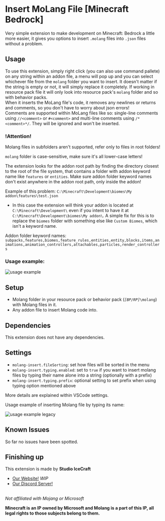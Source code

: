 # Insert MoLang File \[Minecraft Bedrock\]

Very simple extension to make development on Minecraft: Bedrock a little more easier, it gives you options to insert `.molang` files into `.json` files without a problem.

## Usage

To use this extension, simply right click (you can also use command pallete) on any string within an addon file, a menu will pop up and you can select whichever file from the `molang` folder you want to insert. It doesn't matter if the string is empty or not, it will simply replace it completely.
If working in resource pack file it will only look into resource pack's `molang` folder and so with behavior packs.  
When it inserts the MoLang file's code, it removes any newlines or returns and comments, so you don't have to worry about json errors!  
Comments are supported within MoLang files like so: single-line comments using `//<comment>` or `#<comment>` and multi-line comments using `/*<comment>*/`. They will be ignored and won't be inserted.

### !Attention!

Molang files in subfolders aren't supported, refer only to files in root folders!

`molang` folder is case-sensitive, make sure it's all lower-case letters!

The extension looks for the addon root path by finding the directory closest to the root of the file system, that contains a folder with addon keyword name like `features` or `entities`. Make sure addon folder keyword names don't exist anywhere in the addon root path, only inside the addon!

Example of this problem: `C:\Minecraft\Development\biomes\My addon\features\test.json`

- In this case the extension will think your addon is located at `C:\Minecraft\Development\` even if you intent to have it at `C:\Minecraft\Development\biomes\My addon\`. A simple fix for this is to replace the `biomes` folder with something else like `Custom Biomes`, which isn't a keyword name.

Addon folder keyword names: `subpacks,features,biomes,feature_rules,entities,entity,blocks,items,animations,animation_controllers,attachables,particles,render_controllers`

### Usage example:

![usage example](https://raw.githubusercontent.com/PavelDobCZ23/Insert-Molang-File-VSCode-Extension-/main/assets/example_usage.gif)

## Setup

- Molang folder in your resource pack or behavior pack (*`[BP/RP]`*`\molang`) with Molang files in it.
- Any addon file to insert Molang code into.

## Dependencies

This extension does not have any dependencies.

## Settings

- `molang-insert.fileSorting`: set how files will be sorted in the menu
- `molang-insert.typing.enabled`: set to `true` if you want to insert molang files by typing their name alone into a string (optionally with a prefix)
- `molang-insert.typing.prefix`: optional setting to set prefix when using typing option mentioned above

More details are explained within VSCode settings.

Usage example of inserting Molang file by typing its name:

![usage example legacy](https://raw.githubusercontent.com/PavelDobCZ23/Insert-Molang-File-VSCode-Extension-/main/assets/example_usage_legacy.gif)

## Known Issues

So far no issues have been spotted.

## Finishing up

This extension is made by **Studio IceCraft**

- [Our Website!](https://www.icecraftstudio.repl.co) *WIP*
- [Our Discord Server!](https://discord.com/invite/K28m8cKp74)

\
*Not affiliated with Mojang or Microsoft*

**Minecraft is an IP owned by Microsoft and Molang is a part of this IP, all legal rights to those subjects belong to them.**